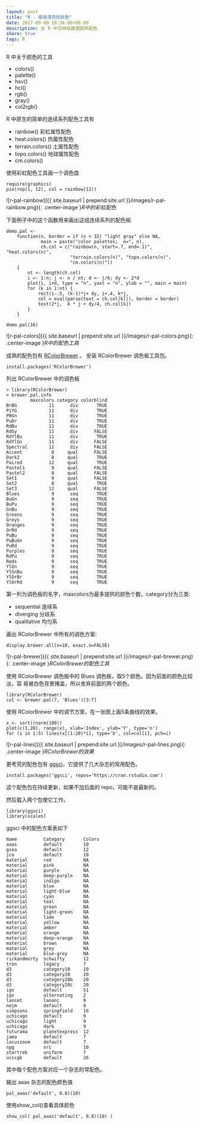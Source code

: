 ```yaml
---
layout: post
title: "R - 使用漂亮的颜色"
date: 2017-09-08 19:34:08+08:00
description: 在 R 中怎样给数据图样配色
share: true
tags: R
---
```


R 中关于颜色的工具

* colors()
* palette()
* hsv()
* hcl()
* rgb()
* gray()
* col2rgb()

R 中原生的简单的连续系列配色工具有

* rainbow() 彩虹属性配色
* heat.colors() 热属性配色
* terrain.colors() 土属性配色
* topo.colors() 地球属性配色
* cm.colors()

使用彩虹配色工具画一个调色盘


    require(graphics)
    pie(rep(1, 12), col = rainbow(12))



![r-pal-rainbow]({{ site.baseurl | prepend:site.url }}/images/r-pal-rainbow.png){: .center-image }*R中的彩虹配色*

下面例子中的这个函数用来画出这组连续系列的配色板

    demo.pal <-
        function(n, border = if (n < 32) "light gray" else NA,
                 main = paste("color palettes;  n=", n),
                 ch.col = c("rainbow(n, start=.7, end=.1)", "heat.colors(n)",
                            "terrain.colors(n)", "topo.colors(n)",
                            "cm.colors(n)"))
        {
            nt <- length(ch.col)
            i <- 1:n; j <- n / nt; d <- j/6; dy <- 2*d
            plot(i, i+d, type = "n", yaxt = "n", ylab = "", main = main)
            for (k in 1:nt) {
                rect(i-.5, (k-1)*j+ dy, i+.4, k*j,
                col = eval(parse(text = ch.col[k])), border = border)
                text(2*j,  k * j + dy/4, ch.col[k])
            }
        }

    demo.pal(16)

![r-pal-colors]({{ site.baseurl | prepend:site.url }}/images/r-pal-colors.png){: .center-image }*R中的配色工具*

成熟的配色包有 [RColorBrewer](http://colorbrewer2.org) 。
安装 RColorBrewer 调色板工具包。

    install.packages('RColorBrewer')

列出 RColorBrewer 中的调色板

    > library(RColorBrewer)
    > brewer.pal.info
             maxcolors category colorblind
    BrBG            11      div       TRUE
    PiYG            11      div       TRUE
    PRGn            11      div       TRUE
    PuOr            11      div       TRUE
    RdBu            11      div       TRUE
    RdGy            11      div      FALSE
    RdYlBu          11      div       TRUE
    RdYlGn          11      div      FALSE
    Spectral        11      div      FALSE
    Accent           8     qual      FALSE
    Dark2            8     qual       TRUE
    Paired          12     qual       TRUE
    Pastel1          9     qual      FALSE
    Pastel2          8     qual      FALSE
    Set1             9     qual      FALSE
    Set2             8     qual       TRUE
    Set3            12     qual      FALSE
    Blues            9      seq       TRUE
    BuGn             9      seq       TRUE
    BuPu             9      seq       TRUE
    GnBu             9      seq       TRUE
    Greens           9      seq       TRUE
    Greys            9      seq       TRUE
    Oranges          9      seq       TRUE
    OrRd             9      seq       TRUE
    PuBu             9      seq       TRUE
    PuBuGn           9      seq       TRUE
    PuRd             9      seq       TRUE
    Purples          9      seq       TRUE
    RdPu             9      seq       TRUE
    Reds             9      seq       TRUE
    YlGn             9      seq       TRUE
    YlGnBu           9      seq       TRUE
    YlOrBr           9      seq       TRUE
    YlOrRd           9      seq       TRUE

第一列为调色板的名字，maxcolors为最多提供的颜色个数，category分为三类:
* sequential 连续系
* diverging 分歧系
* qualitative 均匀系

画出 RColorBrewer 中所有的调色方案:

    display.brewer.all(n=10, exact.n=FALSE)


![r-pal-brewer]({{ site.baseurl | prepend:site.url }}/images/r-pal-brewer.png){: .center-image }*RColorBrewer的配色工具*

使用 RColorBrewer 调色板中的 Blues 调色板，取5个颜色。因为前面的颜色比较淡，容
易被白色背景掩盖，所以舍弃前面的两个颜色。

    library(RColorBrewer)
    col <- brewer.pal(7, 'Blues')[3:7]

使用 RColorBrewer 中的调节方案，在一张图上画5条曲线的效果。

    x <- sort(rnorm(100))
    plot(c(1,20), range(x), xlab='Index', ylab='Y', type='n')
    for (i in 1:5) lines(x[(1:20)*i], type='b', col=col[i], pch=i)

![r-pal-lines]({{ site.baseurl | prepend:site.url }}/images/r-pal-lines.png){: .center-image }*RColorBrewer的效果*

更考究的配色包有 [ggsci](http://ggsci.net/)，它提供了几大杂志的常用配色。 

    install.packages('ggsci', repos='https://cran.rstudio.com')

这个配色包在持续更新，如果不加后面的 repo，可能不是最新的。

然后载入两个包使它工作。

    library(ggsci)
    library(scales)

ggsci 中的配色方案表如下

    Name          Category       Colors
    aaas          default        10
    gsea          default        12
    jco           default        10
    material      red            NA
    material      pink           NA
    material      purple         NA
    material      deep-purple    NA
    material      indigo         NA
    material      blue           NA
    material      light-blue     NA
    material      cyan           NA
    material      teal           NA
    material      green          NA
    material      light-green    NA
    material      lime           NA
    material      yellow         NA
    material      amber          NA
    material      orange         NA
    material      deep-orange    NA
    material      brown          NA
    material      grey           NA
    material      blue-grey      NA
    rickandmorty  schwifty       12
    tron          legacy         7
    d3            category10     10
    d3            category20     20
    d3            category20b    20
    d3            category20c    20
    igv           default        51
    igv           alternating    2
    lancet        lanonc         9
    nejm          default        8
    simpsons      springfield    16
    uchicago      default        9
    uchicago      light          9
    uchicago      dark           9
    futurama      planetexpress  12
    jama          default        7
    locuszoom     default        7
    npg           nrc            10
    startrek      uniform        7
    ucscgb        default        26

其中每个配色方案对应一个杂志的常配色。

输出 aaas 杂志的配色颜色值

    pal_aaas('default', 0.8)(10)

使用show\_col()查看具体颜色

    show_col( pal_aaas('default', 0.8)(10) )

